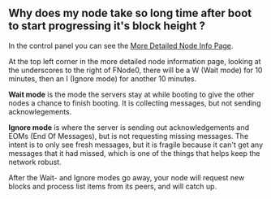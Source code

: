 ## Why does my node take so long time after boot to start progressing it's block height ?
In the control panel you can see the [More Detailed Node Info Page](https://docs.factom.com/#more-detailed-node-information-page). 

At the top left corner in the more detailed node information page, looking at the underscores to the right of FNode0, there will be a W (Wait mode) for 10 minutes, then an I (Ignore mode) for another 10 minutes. 

**Wait mode** is the mode the servers stay at while booting to give the other nodes a chance to finish booting. It is collecting messages, but not sending acknowlegements. 

**Ignore mode** is where the server is sending out acknowledgements and EOMs (End Of Messages), but is not requesting missing messages. The intent is to only see fresh messages, but it is fragile because it can't get any messages that it had 
missed, which is one of the things that helps keep the network robust.

After the Wait- and Ignore modes go away, your node will request new blocks and process list items from its peers, and will catch up.
